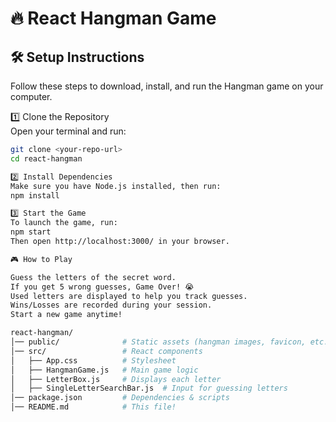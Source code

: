 # 🔥 React Hangman Game  

## 🛠 Setup Instructions  

Follow these steps to download, install, and run the Hangman game on your computer.  

1️⃣ Clone the Repository  
Open your terminal and run:  
```bash
git clone <your-repo-url>
cd react-hangman

2️⃣ Install Dependencies
Make sure you have Node.js installed, then run:
npm install

3️⃣ Start the Game
To launch the game, run:
npm start
Then open http://localhost:3000/ in your browser.

🎮 How to Play

Guess the letters of the secret word.
If you get 5 wrong guesses, Game Over! 😭
Used letters are displayed to help you track guesses.
Wins/Losses are recorded during your session.
Start a new game anytime!

react-hangman/
│── public/              # Static assets (hangman images, favicon, etc.)
│── src/                 # React components
│   ├── App.css          # Stylesheet
│   ├── HangmanGame.js   # Main game logic
│   ├── LetterBox.js     # Displays each letter
│   ├── SingleLetterSearchBar.js  # Input for guessing letters
│── package.json         # Dependencies & scripts
│── README.md            # This file!
